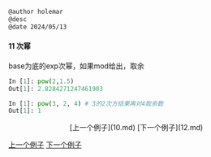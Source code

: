 ```markdown
@author holemar
@desc 
@date 2024/05/13
```

#### 11 次幂

base为底的exp次幂，如果mod给出，取余

```python
In [1]: pow(2,1.5)                                                              
Out[1]: 2.8284271247461903

In [1]: pow(3, 2, 4) # 3的2次方结果再对4取余数
Out[1]: 1
```


<center>[上一个例子](10.md)    [下一个例子](12.md)</center>


[上一个例子](10.md)    [下一个例子](12.md)